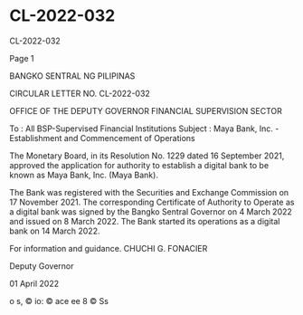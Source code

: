 # CL-2022-032

CL-2022-032

Page 1

BANGKO SENTRAL NG PILIPINAS

CIRCULAR LETTER NO. CL-2022-032

OFFICE OF THE DEPUTY GOVERNOR FINANCIAL SUPERVISION SECTOR

To : All BSP-Supervised Financial Institutions Subject : Maya Bank, Inc. - Establishment and Commencement of Operations

The Monetary Board, in its Resolution No. 1229 dated 16 September 2021, approved the application for authority to establish a digital bank to be known as Maya Bank, Inc. (Maya Bank).

The Bank was registered with the Securities and Exchange Commission on 17 November 2021. The corresponding Certificate of Authority to Operate as a digital bank was signed by the Bangko Sentral Governor on 4 March 2022 and issued on 8 March 2022. The Bank started its operations as a digital bank on 14 March 2022.

For information and guidance.  CHUCHI G. FONACIER

Deputy Governor

01 April 2022

o s, © io: © ace ee 8 © Ss